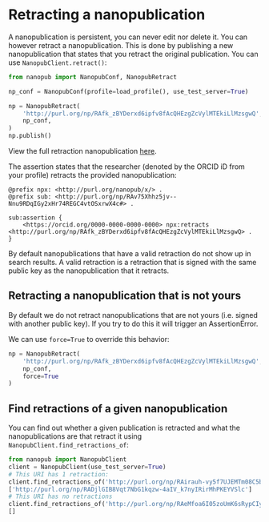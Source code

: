 # Retracting a nanopublication
A nanopublication is persistent, you can never edit nor delete it. You can however retract a nanopublication. This is done by publishing a new nanopublication that states that you retract the original publication. You can use `NanopubClient.retract()`:
```python
from nanopub import NanopubConf, NanopubRetract

np_conf = NanopubConf(profile=load_profile(), use_test_server=True)

np = NanopubRetract(
    'http://purl.org/np/RAfk_zBYDerxd6ipfv8fAcQHEzgZcVylMTEkiLlMzsgwQ',
    np_conf,
)
np.publish()
```
View the full retraction nanopublication [here](http://purl.org/np/RAv75Xhhz5jv--Nnu9RDqIGy2xHr74REGC4vtOSxrwX4c).

The assertion states that the researcher (denoted by the ORCID iD from your profile) retracts the provided nanopublication:
```turtle
@prefix npx: <http://purl.org/nanopub/x/> .
@prefix sub: <http://purl.org/np/RAv75Xhhz5jv--Nnu9RDqIGy2xHr74REGC4vtOSxrwX4c#> .

sub:assertion {
    <https://orcid.org/0000-0000-0000-0000> npx:retracts <http://purl.org/np/RAfk_zBYDerxd6ipfv8fAcQHEzgZcVylMTEkiLlMzsgwQ> .
}
```
By default nanopublications that have a valid retraction do not show up in search results. A valid retraction is a retraction that is signed with the same public key as the nanopublication that it retracts.

## Retracting a nanopublication that is not yours
By default we do not retract nanopublications that are not yours (i.e. signed with another public key). If you try to do this it will trigger an AssertionError.

We can use `force=True` to override this behavior:
```python
np = NanopubRetract(
    'http://purl.org/np/RAfk_zBYDerxd6ipfv8fAcQHEzgZcVylMTEkiLlMzsgwQ',
    np_conf,
    force=True
)
```

## Find retractions of a given nanopublication
You can find out whether a given publication is retracted and what the nanopublications are that retract it using `NanopubClient.find_retractions_of`:
```python
from nanopub import NanopubClient
client = NanopubClient(use_test_server=True)
# This URI has 1 retraction:
client.find_retractions_of('http://purl.org/np/RAirauh-vy5f7UJEMTm08C5bh5pnWD-abb-qk3fPYWCzc')
['http://purl.org/np/RADjlGIB8Vqt7NbG1kqzw-4aIV_k7nyIRirMhPKEYVSlc']
# This URI has no retractions
client.find_retractions_of('http://purl.org/np/RAeMfoa6I05zoUmK6sRypCIy3wIpTgS8gkum7vdfOamn8')
[]
```
